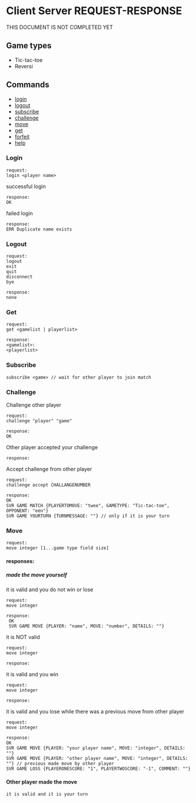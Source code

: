 # Client Server REQUEST-RESPONSE
THIS DOCUMENT IS NOT COMPLETED YET

## Game types
* Tic-tac-toe
* Reversi

## Commands
* [login](#login)
* [logout](#logout)
* [subscribe](#subscribe)
* [challenge](#challenge)
* [move](#move)
* [get](#get)
* [forfeit](#forfeit)
* [help](#help)

### Login
	request:
	login <player name>

successful login

	response:
	OK

failed login

	response:
	ERR Duplicate name exists

### Logout
	request:
	logout
	exit
	quit
	disconnect
	bye

	response:
	none

### Get
	request:
	get <gamelist | playerlist>

	response:
	<gamelist>:
	<playerlist>

### Subscribe
	subscribe <game> // wait for other player to join match

### Challenge
Challenge other player

    request:
	challenge "player" "game"

	response:
	OK

Other player accepted your challenge

	response:


Accept challenge from other player

    request:
	challenge accept CHALLANGENUMBER

	response:
	OK
	SVR GAME MATCH {PLAYERTOMOVE: "twee", GAMETYPE: "Tic-tac-toe", OPPONENT: "een"}
	SVR GAME YOURTURN {TURNMESSAGE: ""} // only if it is your turn

### Move
	request:
	move integer [1...game type field size]

#### responses:
##### made the move yourself
it is valid and you do not win or lose

    request:
    move integer

    response:
	 OK
	 SVR GAME MOVE {PLAYER: "name", MOVE: "number", DETAILS: ""}

it is NOT valid

    request:
    move integer

    response:


it is valid and you win

    request:
    move integer

    response:


it is valid and you lose while there was a previous move from other player

    request:
    move integer

    response:
    OK
    SVR GAME MOVE {PLAYER: "your player name", MOVE: "integer", DETAILS: ""}
    SVR GAME MOVE {PLAYER: "other player name", MOVE: "integer", DETAILS: ""} // previous made move by other player
    SVR GAME LOSS {PLAYERONESCORE: "1", PLAYERTWOSCORE: "-1", COMMENT: ""}

#### Other player made the move
    it is valid and it is your turn

